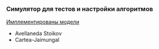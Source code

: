 ### Симулятор для тестов и настройки алгоритмов
[Имплементированы модели](https://github.com/JJJerome/mbt_gym)
- Avellaneda Stoikov
- Cartea-Jaimungal
